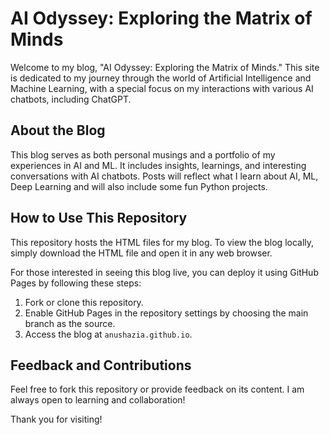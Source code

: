 # AI Odyssey: Exploring the Matrix of Minds

Welcome to my blog, "AI Odyssey: Exploring the Matrix of Minds." This site is dedicated to my journey through the world of Artificial Intelligence and Machine Learning, with a special focus on my interactions with various AI chatbots, including ChatGPT.

## About the Blog

This blog serves as both personal musings and a portfolio of my experiences in AI and ML. It includes insights, learnings, and interesting conversations with AI chatbots. Posts will reflect what I learn about AI, ML, Deep Learning and will also include some fun Python projects.

## How to Use This Repository

This repository hosts the HTML files for my blog. To view the blog locally, simply download the HTML file and open it in any web browser.

For those interested in seeing this blog live, you can deploy it using GitHub Pages by following these steps:

1. Fork or clone this repository.
2. Enable GitHub Pages in the repository settings by choosing the main branch as the source.
3. Access the blog at `anushazia.github.io`.

## Feedback and Contributions

Feel free to fork this repository or provide feedback on its content. I am always open to learning and collaboration!

Thank you for visiting!

